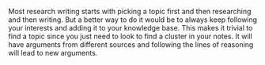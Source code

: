 Most research writing starts with picking a topic first and then researching and then writing. 
But a better way to do it would be to always keep following your interests and adding it to your knowledge base. This makes it trivial to find a topic since you just need to look to find a cluster in your notes. It will have arguments from different sources and following the lines of reasoning will lead to new arguments.

